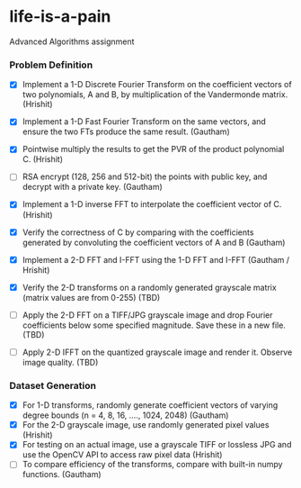 # life-is-a-pain
Advanced Algorithms assignment


### Problem Definition
- [x] Implement a 1-D Discrete Fourier Transform on the coefficient vectors of two polynomials, A and B, by multiplication of the Vandermonde matrix. (Hrishit)  
- [x] Implement a 1-D Fast Fourier Transform on the same vectors, and ensure the two FTs produce the same result.  (Gautham)
- [x] Pointwise multiply the results to get the PVR of the product polynomial C.  (Hrishit)
- [ ] RSA encrypt (128, 256 and 512-bit) the points with public key, and decrypt with a private key. (Gautham) 
- [x] Implement a 1-D inverse FFT to interpolate the coefficient vector of C.  (Hrishit)
- [x] Verify the correctness of C by comparing with the coefficients generated by convoluting the coefficient vectors of A and B (Gautham)
- [x] Implement a 2-D FFT and I-FFT using the 1-D FFT and I-FFT (Gautham / Hrishit)
- [x] Verify the 2-D transforms on a randomly generated grayscale matrix (matrix values are from 0-255) (TBD)
- [ ] Apply the 2-D FFT on a TIFF/JPG grayscale image and drop Fourier coefficients below some specified magnitude. Save these in a new file. (TBD) 
- [ ] Apply 2-D IFFT on the quantized grayscale image and render it. Observe image quality. (TBD)


### Dataset Generation
- [x] For 1-D transforms, randomly generate coefficient vectors of varying degree bounds (n = 4, 8, 16, ...., 1024, 2048) (Gautham)
- [x] For the 2-D grayscale image, use randomly generated pixel values (Hrishit)
- [x] For testing on an actual image, use a grayscale TIFF or lossless JPG and use the OpenCV API to access raw pixel data (Hrishit)
- [ ] To compare efficiency of the transforms, compare with built-in numpy functions. (Gautham)
